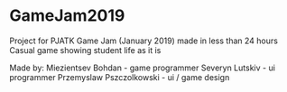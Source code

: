 # GameJam2019 
Project for PJATK Game Jam (January 2019) made in less than 24 hours
Casual game showing student life as it is

Made by:
Miezientsev Bohdan - game programmer 
Severyn Lutskiv - ui programmer
Przemyslaw Pszczolkowski - ui / game design
